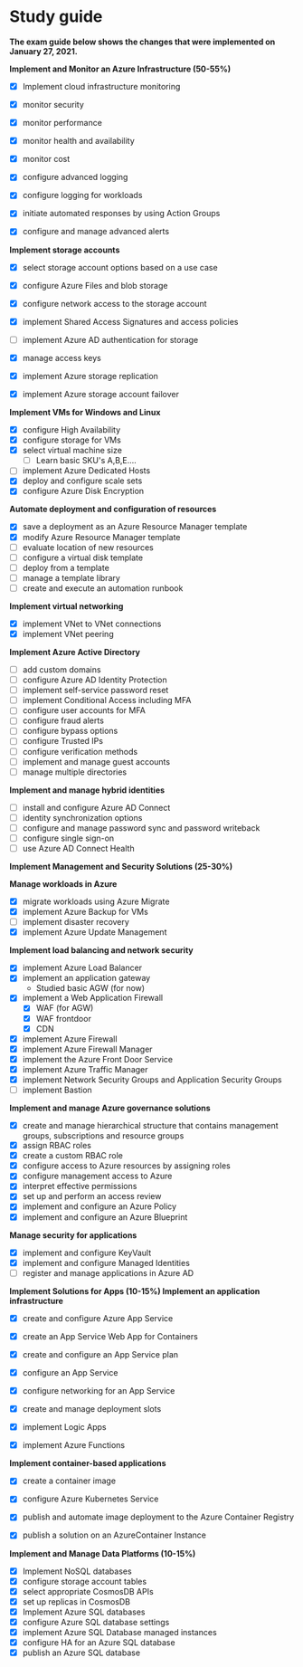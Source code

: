 



# Study guide



**The exam guide below shows the changes that were implemented on January 27, 2021.**

**Implement and Monitor an Azure Infrastructure (50-55%)**

- [x] Implement cloud infrastructure monitoring

- [x] monitor security

- [x] monitor performance

- [x] monitor health and availability

- [x] monitor cost

- [x] configure advanced logging

- [x] configure logging for workloads

- [x] initiate automated responses by using Action Groups

- [x] configure and manage advanced alerts

  

**Implement storage accounts**

- [x] select storage account options based on a use case
- [x] configure Azure Files and blob storage
- [x] configure network access to the storage account
- [x] implement Shared Access Signatures and access policies
- [ ] implement Azure AD authentication for storage
- [x] manage access keys
- [x] implement Azure storage replication
- [x] implement Azure storage account failover



**Implement VMs for Windows and Linux**

- [x] configure High Availability
- [x] configure storage for VMs
- [x] select virtual machine size
  - [ ] Learn basic SKU's A,B,E....
- [ ] implement Azure Dedicated Hosts
- [x] deploy and configure scale sets
- [x] configure Azure Disk Encryption

**Automate deployment and configuration of resources**

- [x] save a deployment as an Azure Resource Manager template
- [x] modify Azure Resource Manager template
- [ ] evaluate location of new resources
- [ ] configure a virtual disk template
- [ ] deploy from a template
- [ ] manage a template library
- [ ] create and execute an automation runbook

**Implement virtual networking**

- [x] implement VNet to VNet connections
- [x] implement VNet peering

**Implement Azure Active Directory**

- [ ] add custom domains
- [ ] configure Azure AD Identity Protection
- [ ] implement self-service password reset
- [ ] implement Conditional Access including MFA
- [ ] configure user accounts for MFA
- [ ] configure fraud alerts
- [ ] configure bypass options
- [ ] configure Trusted IPs
- [ ] configure verification methods
- [ ] implement and manage guest accounts
- [ ] manage multiple directories

**Implement and manage hybrid identities**

- [ ] install and configure Azure AD Connect
- [ ] identity synchronization options
- [ ] configure and manage password sync and password writeback
- [ ] configure single sign-on
- [ ] use Azure AD Connect Health

**Implement Management and Security Solutions (25-30%)**

**Manage workloads in Azure**

- [x] migrate workloads using Azure Migrate
- [x] implement Azure Backup for VMs
- [ ] implement disaster recovery
- [x] implement Azure Update Management

**Implement load balancing and network security**

- [x] implement Azure Load Balancer
- [x] implement an application gateway
  * Studied basic AGW (for now)
- [x] implement a Web Application Firewall
  - [x] WAF  (for AGW)
  - [x] WAF frontdoor
  - [x] CDN
- [x] implement Azure Firewall
- [x] implement Azure Firewall Manager
- [x] implement the Azure Front Door Service
- [x] implement Azure Traffic Manager
- [x] implement Network Security Groups and Application Security Groups
- [ ] implement Bastion

**Implement and manage Azure governance solutions**

- [x] create and manage hierarchical structure that contains management groups, subscriptions and resource groups
- [x] assign RBAC roles
- [x] create a custom RBAC role
- [x] configure access to Azure resources by assigning roles
- [x] configure management access to Azure
- [x] interpret effective permissions
- [x] set up and perform an access review
- [x] implement and configure an Azure Policy
- [x] implement and configure an Azure Blueprint

**Manage security for applications**

- [x] implement and configure KeyVault
- [x] implement and configure Managed Identities
- [ ] register and manage applications in Azure AD

**Implement Solutions for Apps (10-15%)
Implement an application infrastructure**

- [x] create and configure Azure App Service

- [x] create an App Service Web App for Containers

- [x] create and configure an App Service plan

- [x] configure an App Service

- [x] configure networking for an App Service

- [x] create and manage deployment slots

- [x] implement Logic Apps

- [x] implement Azure Functions

  

**Implement container-based applications**

- [x] create a container image

- [x] configure Azure Kubernetes Service

- [x] publish and automate image deployment to the Azure Container Registry

- [x] publish a solution on an AzureContainer Instance

  

**Implement and Manage Data Platforms (10-15%)**

- [x] Implement NoSQL databases
- [x] configure storage account tables
- [x] select appropriate CosmosDB APIs
- [x] set up replicas in CosmosDB
- [x] Implement Azure SQL databases
- [x] configure Azure SQL database settings
- [x] implement Azure SQL Database managed instances
- [x] configure HA for an Azure SQL database
- [x] publish an Azure SQL database